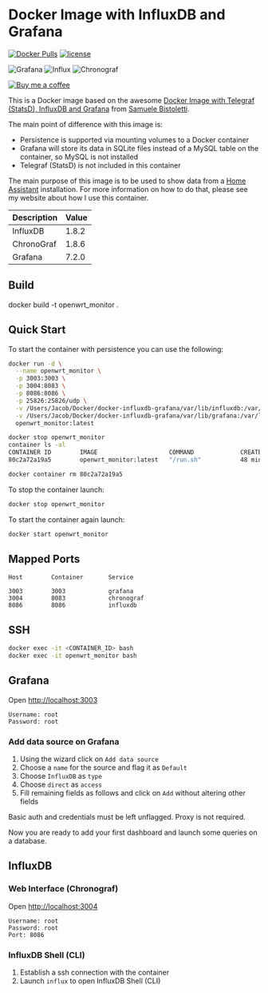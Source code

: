 # Docker Image with InfluxDB and Grafana

[![Docker Pulls](https://img.shields.io/docker/pulls/philhawthorne/docker-influxdb-grafana.svg)](https://dockerhub.com/philhawthorne/docker-influxdb-grafana) [![license](https://img.shields.io/github/license/philhawthorne/docker-influxdb-grafana.svg)](https://dockerhub.com/philhawthorne/docker-influxdb-grafana)

![Grafana][grafana-version] ![Influx][influx-version] ![Chronograf][chronograf-version]

[![Buy me a coffee][buymeacoffee-icon]][buymeacoffee]


This is a Docker image based on the awesome [Docker Image with Telegraf (StatsD), InfluxDB and Grafana](https://github.com/samuelebistoletti/docker-statsd-influxdb-grafana) from [Samuele Bistoletti](https://github.com/samuelebistoletti).

The main point of difference with this image is:

* Persistence is supported via mounting volumes to a Docker container
* Grafana will store its data in SQLite files instead of a MySQL table on the container, so MySQL is not installed
* Telegraf (StatsD) is not included in this container

The main purpose of this image is to be used to show data from a [Home Assistant](https://home-assistant.io) installation. For more information on how to do that, please see my website about how I use this container.

| Description  | Value   |
|--------------|---------|
| InfluxDB     | 1.8.2   |
| ChronoGraf   | 1.8.6   |
| Grafana      | 7.2.0   |

## Build
docker build -t openwrt_monitor .

## Quick Start

To start the container with persistence you can use the following:

```sh
docker run -d \
  --name openwrt_monitor \
  -p 3003:3003 \
  -p 3004:8083 \
  -p 8086:8086 \
  -p 25826:25826/udp \
  -v /Users/Jacob/Docker/docker-influxdb-grafana/var/lib/influxdb:/var/lib/influxdb \
  -v /Users/Jacob/Docker/docker-influxdb-grafana/var/lib/grafana:/var/lib/grafana \
  openwrt_monitor:latest

docker stop openwrt_monitor
container ls -al
CONTAINER ID        IMAGE                    COMMAND             CREATED             STATUS                      PORTS               NAMES
80c2a72a19a5        openwrt_monitor:latest   "/run.sh"           48 minutes ago      Exited (0) 27 seconds ago                       openwrt_monitor

docker container rm 80c2a72a19a5

```

To stop the container launch:

```sh
docker stop openwrt_monitor
```

To start the container again launch:

```sh
docker start openwrt_monitor
```

## Mapped Ports

```
Host		Container		Service

3003		3003			grafana
3004		8083			chronograf
8086		8086			influxdb
```
## SSH

```sh
docker exec -it <CONTAINER_ID> bash
docker exec -it openwrt_monitor bash
```

## Grafana

Open <http://localhost:3003>

```
Username: root
Password: root
```

### Add data source on Grafana

1. Using the wizard click on `Add data source`
2. Choose a `name` for the source and flag it as `Default`
3. Choose `InfluxDB` as `type`
4. Choose `direct` as `access`
5. Fill remaining fields as follows and click on `Add` without altering other fields

Basic auth and credentials must be left unflagged. Proxy is not required.

Now you are ready to add your first dashboard and launch some queries on a database.

## InfluxDB

### Web Interface (Chronograf)

Open <http://localhost:3004>

```
Username: root
Password: root
Port: 8086
```

### InfluxDB Shell (CLI)

1. Establish a ssh connection with the container
2. Launch `influx` to open InfluxDB Shell (CLI)

[buymeacoffee-icon]: https://www.buymeacoffee.com/assets/img/guidelines/download-assets-sm-2.svg
[buymeacoffee]: https://www.buymeacoffee.com/philhawthorne

[grafana-version]: https://img.shields.io/badge/Grafana-7.2.0-brightgreen
[influx-version]: https://img.shields.io/badge/Influx-1.8.2-brightgreen
[chronograf-version]: https://img.shields.io/badge/Chronograf-1.8.6-brightgreen
